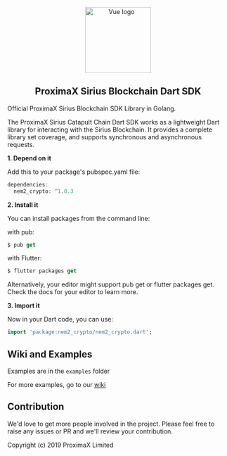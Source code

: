 <p align="center"><a href="https://vuejs.org" target="_blank" rel="noopener noreferrer"><img width="150" src="https://user-images.githubusercontent.com/29048783/57000439-a41fa000-6b81-11e9-94f3-6df17de7e41a.png" alt="Vue logo"></a></p>
<h2 align="center">ProximaX Sirius Blockchain Dart SDK</h2>

Official ProximaX Sirius Blockchain SDK Library in Golang.

The ProximaX Sirius Catapult Chain Dart SDK works as a lightweight Dart library for interacting with the Sirius Blockchain. It provides a complete library set coverage, and supports synchronous and asynchronous requests.

**1. Depend on it**

Add this to your package's pubspec.yaml file:

```dart
dependencies:
  nem2_crypto: ^1.0.3
```

**2. Install it**

You can install packages from the command line:

with pub:

```dart
$ pub get
```

with Flutter:

```dart
$ flutter packages get
```

Alternatively, your editor might support pub get or flutter packages get. Check the docs for your editor to learn more.

**3. Import it**

Now in your Dart code, you can use:

```dart
import 'package:nem2_crypto/nem2_crypto.dart';
```

## Wiki and Examples ##

Examples are in the `examples` folder

For more examples, go to our [wiki](https://github.com/proximax-storage/dart-xpx-catapult-sdk/wiki)

## Contribution ##
We'd love to get more people involved in the project. Please feel free to raise any issues or PR and we'll review your contribution.
    
Copyright (c) 2019 ProximaX Limited